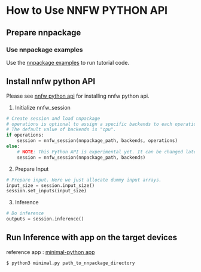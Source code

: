 # How to Use NNFW PYTHON API

## Prepare nnpackage

### Use nnpackage examples

Use the [nnpackage examples](https://github.com/Samsung/ONE/tree/master/nnpackage/examples/v1.0.0) to run tutorial code.

## Install nnfw python API

Please see [nnfw python api](https://github.com/SAMSUNG/ONE/tree/master/infra/nnfw/python) for installing nnfw python api.

1. Initialize nnfw_session

```python
# Create session and load nnpackage
# operations is optional to assign a specific backends to each operation.
# The default value of backends is "cpu".
if operations:
    session = nnfw_session(nnpackage_path, backends, operations)
else:
    # NOTE: This Python API is experimental yet. It can be changed later.
    session = nnfw_session(nnpackage_path, backends)
```

2. Prepare Input

```python
# Prepare input. Here we just allocate dummy input arrays.
input_size = session.input_size()
session.set_inputs(input_size)
```

3. Inference

```python
# Do inference
outputs = session.inference()
```

## Run Inference with app on the target devices

reference app : [minimal-python app](https://github.com/Samsung/ONE/blob/master/runtime/onert/sample/minimal-python)

```
$ python3 minimal.py path_to_nnpackage_directory
```
